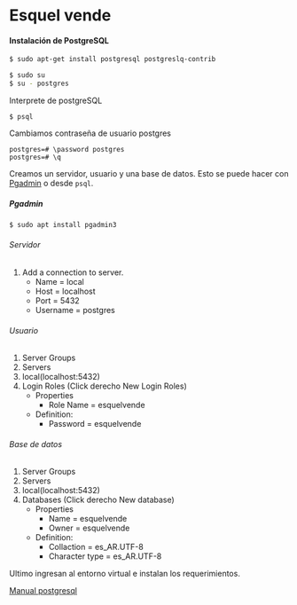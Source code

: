 # Esquel vende

#### Instalación de PostgreSQL

```bash
$ sudo apt-get install postgresql postgreslq-contrib
```

```bash
$ sudo su
$ su - postgres
```

Interprete de postgreSQL
```
$ psql
``` 
Cambiamos contraseña de usuario postgres
```
postgres=# \password postgres
postgres=# \q
```

Creamos un servidor, usuario y una base de datos. Esto se puede hacer con [Pgadmin](https://www.pgadmin.org/) o desde ```psql```.

##### Pgadmin

```bash 
$ sudo apt install pgadmin3
```

###### Servidor

1. Add a connection to server.
	* Name = local
	* Host = localhost
	* Port = 5432
	* Username = postgres

###### Usuario

1. Server Groups
2. Servers
3. local(localhost:5432)
4. Login Roles (Click derecho New Login Roles)
	* Properties
		* Role Name = esquelvende
	* Definition:
		* Password = esquelvende

###### Base de datos

1. Server Groups
2. Servers
3. local(localhost:5432)
4. Databases (Click derecho New database)
	* Properties
		* Name = esquelvende
		* Owner = esquelvende
	* Definition:
		* Collaction = es_AR.UTF-8
		* Character type = es_AR.UTF-8


Ultimo ingresan al entorno virtual e instalan los requerimientos.


[Manual postgresql](https://www.postgresql.org/files/documentation/pdf/9.2/postgresql-9.2-A4.pdf)
